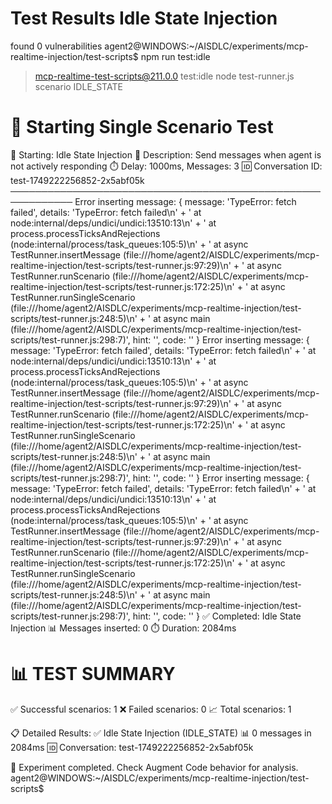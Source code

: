 # Test Results Idle State Injection

found 0 vulnerabilities
agent2@WINDOWS:~/AISDLC/experiments/mcp-realtime-injection/test-scripts$ npm run test:idle

> mcp-realtime-test-scripts@211.0.0 test:idle
> node test-runner.js scenario IDLE_STATE

🚀 Starting Single Scenario Test
============================================================

🧪 Starting: Idle State Injection
📝 Description: Send messages when agent is not actively responding
⏱️  Delay: 1000ms, Messages: 3
🆔 Conversation ID: test-1749222256852-2x5abf05k
────────────────────────────────────────────────────────────
Error inserting message: {
  message: 'TypeError: fetch failed',
  details: 'TypeError: fetch failed\n' +
    '    at node:internal/deps/undici/undici:13510:13\n' +
    '    at process.processTicksAndRejections (node:internal/process/task_queues:105:5)\n' +
    '    at async TestRunner.insertMessage (file:///home/agent2/AISDLC/experiments/mcp-realtime-injection/test-scripts/test-runner.js:97:29)\n' +
    '    at async TestRunner.runScenario (file:///home/agent2/AISDLC/experiments/mcp-realtime-injection/test-scripts/test-runner.js:172:25)\n' +
    '    at async TestRunner.runSingleScenario (file:///home/agent2/AISDLC/experiments/mcp-realtime-injection/test-scripts/test-runner.js:248:5)\n' +
    '    at async main (file:///home/agent2/AISDLC/experiments/mcp-realtime-injection/test-scripts/test-runner.js:298:7)',
  hint: '',
  code: ''
}
Error inserting message: {
  message: 'TypeError: fetch failed',
  details: 'TypeError: fetch failed\n' +
    '    at node:internal/deps/undici/undici:13510:13\n' +
    '    at process.processTicksAndRejections (node:internal/process/task_queues:105:5)\n' +
    '    at async TestRunner.insertMessage (file:///home/agent2/AISDLC/experiments/mcp-realtime-injection/test-scripts/test-runner.js:97:29)\n' +
    '    at async TestRunner.runScenario (file:///home/agent2/AISDLC/experiments/mcp-realtime-injection/test-scripts/test-runner.js:172:25)\n' +
    '    at async TestRunner.runSingleScenario (file:///home/agent2/AISDLC/experiments/mcp-realtime-injection/test-scripts/test-runner.js:248:5)\n' +
    '    at async main (file:///home/agent2/AISDLC/experiments/mcp-realtime-injection/test-scripts/test-runner.js:298:7)',
  hint: '',
  code: ''
}
Error inserting message: {
  message: 'TypeError: fetch failed',
  details: 'TypeError: fetch failed\n' +
    '    at node:internal/deps/undici/undici:13510:13\n' +
    '    at process.processTicksAndRejections (node:internal/process/task_queues:105:5)\n' +
    '    at async TestRunner.insertMessage (file:///home/agent2/AISDLC/experiments/mcp-realtime-injection/test-scripts/test-runner.js:97:29)\n' +
    '    at async TestRunner.runScenario (file:///home/agent2/AISDLC/experiments/mcp-realtime-injection/test-scripts/test-runner.js:172:25)\n' +
    '    at async TestRunner.runSingleScenario (file:///home/agent2/AISDLC/experiments/mcp-realtime-injection/test-scripts/test-runner.js:248:5)\n' +
    '    at async main (file:///home/agent2/AISDLC/experiments/mcp-realtime-injection/test-scripts/test-runner.js:298:7)',
  hint: '',
  code: ''
}
✅ Completed: Idle State Injection
📊 Messages inserted: 0
⏱️  Duration: 2084ms

📊 TEST SUMMARY
============================================================
✅ Successful scenarios: 1
❌ Failed scenarios: 0
📈 Total scenarios: 1

📋 Detailed Results:
✅ Idle State Injection (IDLE_STATE)
   📊 0 messages in 2084ms
   🆔 Conversation: test-1749222256852-2x5abf05k

🔬 Experiment completed. Check Augment Code behavior for analysis.
agent2@WINDOWS:~/AISDLC/experiments/mcp-realtime-injection/test-scripts$ 